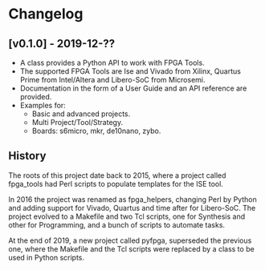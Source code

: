 # Changelog

## [v0.1.0] - 2019-12-??

* A class provides a Python API to work with FPGA Tools.
* The supported FPGA Tools are Ise and Vivado from Xilinx, Quartus Prime from
Intel/Altera and Libero-SoC from Microsemi.
* Documentation in the form of a User Guide and an API reference are provided.
* Examples for:
    * Basic and advanced projects.
    * Multi Project/Tool/Strategy.
    * Boards: s6micro, mkr, de10nano, zybo.

## History

The roots of this project date back to 2015, where a project called fpga_tools had Perl scripts to populate templates for the ISE tool.

In 2016 the project was renamed as fpga_helpers, changing Perl by Python and adding support for Vivado, Quartus and time after for Libero-SoC. The project evolved to a Makefile and two Tcl scripts, one for Synthesis and other for Programming, and a bunch of scripts to automate tasks.

At the end of 2019, a new project called pyfpga, superseded the previous one, where the Makefile and the Tcl scripts were replaced by a class to be used in Python scripts.


